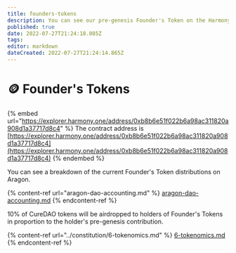 ```yaml
---
title: founders-tokens
description: You can see our pre-genesis Founder's Token on the Harmony Chain Explorer.
published: true
date: 2022-07-27T21:24:18.085Z
tags: 
editor: markdown
dateCreated: 2022-07-27T21:24:14.865Z
---
```


# 🪙 Founder's Tokens

{% embed url="https://explorer.harmony.one/address/0xb8b6e51f022b6a98ac311820a908d1a37717d8c4" %}
The contract address is [https://explorer.harmony.one/address/0xb8b6e51f022b6a98ac311820a908d1a37717d8c4](https://explorer.harmony.one/address/0xb8b6e51f022b6a98ac311820a908d1a37717d8c4)
{% endembed %}

You can see a breakdown of the current Founder's Token distributions on Aragon.

{% content-ref url="aragon-dao-accounting.md" %}
[aragon-dao-accounting.md](aragon-dao-accounting.md)
{% endcontent-ref %}

10% of CureDAO tokens will be airdropped to holders of Founder's Tokens in proportion to the holder's pre-genesis contribution.

{% content-ref url="../constitution/6-tokenomics.md" %}
[6-tokenomics.md](../constitution/6-tokenomics.md)
{% endcontent-ref %}

